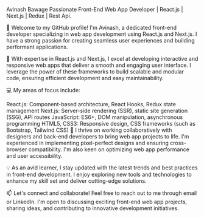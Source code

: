 Avinash Bawage
Passionate Front-End Web App Developer | React.js | Next.js | Redux | Rest Api.

👋 Welcome to my GitHub profile! I'm Avinash, a dedicated front-end developer specializing in web app development using React.js and Next.js. I have a strong passion for creating seamless user experiences and building performant applications.

🚀 With expertise in React.js and Next.js, I excel at developing interactive and responsive web apps that deliver a smooth and engaging user interface. I leverage the power of these frameworks to build scalable and modular code, ensuring efficient development and easy maintainability.

💻 My areas of focus include:

React.js: Component-based architecture, React Hooks, Redux state management
Next.js: Server-side rendering (SSR), static site generation (SSG), API routes
JavaScript: ES6+, DOM manipulation, asynchronous programming
HTML5, CSS3: Responsive design, CSS frameworks (such as Bootstrap, Tailwind CSS)
🌟 I thrive on working collaboratively with designers and back-end developers to bring web app projects to life. I'm experienced in implementing pixel-perfect designs and ensuring cross-browser compatibility. I'm also keen on optimizing web app performance and user accessibility.

💡 As an avid learner, I stay updated with the latest trends and best practices in front-end development. I enjoy exploring new tools and technologies to enhance my skill set and deliver cutting-edge solutions.

📫 Let's connect and collaborate! Feel free to reach out to me through email or LinkedIn. I'm open to discussing exciting front-end web app projects, sharing ideas, and contributing to innovative development initiatives.

